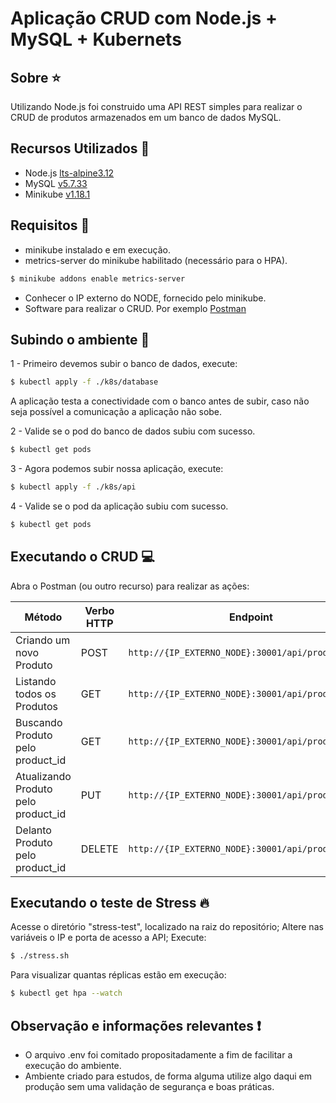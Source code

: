# Aplicação CRUD com Node.js + MySQL + Kubernets

## Sobre :star:

Utilizando Node.js foi construido uma API REST simples para realizar o CRUD de produtos armazenados em um banco de dados MySQL.

## Recursos Utilizados :page_facing_up:

* Node.js [lts-alpine3.12](https://hub.docker.com/_/node)
* MySQL [v5.7.33](https://hub.docker.com/_/mysql)
* Minikube [v1.18.1](https://minikube.sigs.k8s.io/docs/start/)

## Requisitos :mag_right:

* minikube instalado e em execução.
* metrics-server do minikube habilitado (necessário para o HPA).
```sh
$ minikube addons enable metrics-server
```
* Conhecer o IP externo do NODE, fornecido pelo minikube.
* Software para realizar o CRUD. Por exemplo [Postman](https://www.getpostman.com/)

## Subindo o ambiente :rocket:

1 - Primeiro devemos subir o banco de dados, execute:
```bash
$ kubectl apply -f ./k8s/database 
```
A aplicação testa a conectividade com o banco antes de subir, caso não seja possível a comunicação a aplicação não sobe.

2 - Valide se o pod do banco de dados subiu com sucesso.
```bash
$ kubectl get pods
```
3 - Agora podemos subir nossa aplicação, execute:
```bash
$ kubectl apply -f ./k8s/api 
```
4 - Valide se o pod da aplicação subiu com sucesso.
```bash
$ kubectl get pods
```
## Executando o CRUD :computer:

Abra o Postman (ou outro recurso) para realizar as ações:

| Método | Verbo HTTP | Endpoint |
|---|---|---|
| Criando um novo Produto | POST | `http://{IP_EXTERNO_NODE}:30001/api/products` |
| Listando todos os Produtos | GET | `http://{IP_EXTERNO_NODE}:30001/api/products` |
| Buscando Produto pelo product_id | GET | `http://{IP_EXTERNO_NODE}:30001/api/products/{id}`|
| Atualizando Produto pelo product_id | PUT | `http://{IP_EXTERNO_NODE}:30001/api/products/{id}`|
| Delanto Produto pelo product_id | DELETE | `http://{IP_EXTERNO_NODE}:30001/api/products/{id}`|

## Executando o teste de Stress :fire:

Acesse o diretório "stress-test", localizado na raiz do repositório;
Altere nas variáveis o IP e porta de acesso a API;
Execute:
```bash
$ ./stress.sh
```
Para visualizar quantas réplicas estão em execução:
```bash
$ kubectl get hpa --watch
```

## Observação e informações relevantes :exclamation:

* O arquivo .env foi comitado propositadamente a fim de facilitar a execução do ambiente.
* Ambiente criado para estudos, de forma alguma utilize algo daqui em produção sem uma validação de segurança e boas práticas.
